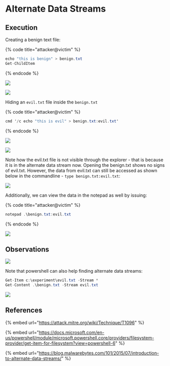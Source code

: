 # Alternate Data Streams

## Execution

Creating a benign text file:

{% code title="attacker@victim" %}
```csharp
echo "this is benign" > benign.txt
Get-ChildItem
```
{% endcode %}

![](../../.gitbook/assets/ads-benign.png)

![](broken-reference)

Hiding an `evil.txt` file inside the `benign.txt`

{% code title="attacker@victim" %}
```csharp
cmd '/c echo "this is evil" > benign.txt:evil.txt'
```
{% endcode %}

![](../../.gitbook/assets/ads-evil.png)

![](broken-reference)

Note how the evil.txt file is not visible through the explorer - that is because it is in the alternate data stream now. Opening the benign.txt shows no signs of evil.txt. However, the data from evil.txt can still be accessed as shown below in the commandline - `type benign.txt:evil.txt`:

![](../../.gitbook/assets/ads-evil-2.png)

Additionally, we can view the data in the notepad as well by issuing:

{% code title="attacker@victim" %}
```csharp
notepad .\benign.txt:evil.txt
```
{% endcode %}

![](../../.gitbook/assets/ads-evil3.png)

## Observations

![](../../.gitbook/assets/ads-commandline.png)

Note that powershell can also help finding alternate data streams:

```csharp
Get-Item c:\experiment\evil.txt -Stream *
Get-Content .\benign.txt -Stream evil.txt
```

![](../../.gitbook/assets/ads-powershell.png)

## References

{% embed url="https://attack.mitre.org/wiki/Technique/T1096" %}

{% embed url="https://docs.microsoft.com/en-us/powershell/module/microsoft.powershell.core/providers/filesystem-provider/get-item-for-filesystem?view=powershell-6" %}

{% embed url="https://blog.malwarebytes.com/101/2015/07/introduction-to-alternate-data-streams/" %}
